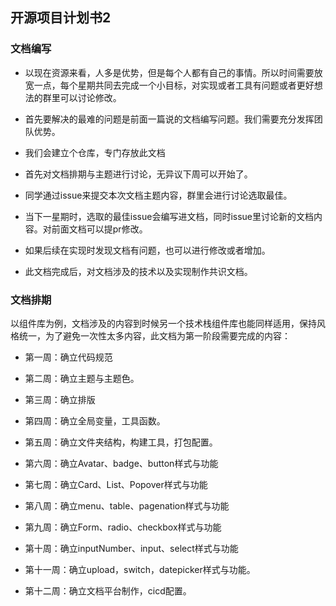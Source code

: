 ## 开源项目计划书2 

### 文档编写

- 以现在资源来看，人多是优势，但是每个人都有自己的事情。所以时间需要放宽一点，每个星期共同去完成一个小目标，对实现或者工具有问题或者更好想法的群里可以讨论修改。
- 首先要解决的最难的问题是前面一篇说的文档编写问题。我们需要充分发挥团队优势。
- 我们会建立个仓库，专门存放此文档
- 首先对文档排期与主题进行讨论，无异议下周可以开始了。

- 同学通过issue来提交本次文档主题内容，群里会进行讨论选取最佳。
- 当下一星期时，选取的最佳issue会编写进文档，同时issue里讨论新的文档内容。对前面文档可以提pr修改。
- 如果后续在实现时发现文档有问题，也可以进行修改或者增加。
- 此文档完成后，对文档涉及的技术以及实现制作共识文档。

### 文档排期

以组件库为例，文档涉及的内容到时候另一个技术栈组件库也能同样适用，保持风格统一，为了避免一次性太多内容，此文档为第一阶段需要完成的内容：

- 第一周：确立代码规范
- 第二周：确立主题与主题色。
- 第三周：确立排版
- 第四周：确立全局变量，工具函数。
- 第五周：确立文件夹结构，构建工具，打包配置。
- 第六周：确立Avatar、badge、button样式与功能
- 第七周：确立Card、List、Popover样式与功能
- 第八周：确立menu、table、pagenation样式与功能
- 第九周：确立Form、radio、checkbox样式与功能
- 第十周：确立inputNumber、input、select样式与功能
- 第十一周：确立upload，switch，datepicker样式与功能。

- 第十二周：确立文档平台制作，cicd配置。

